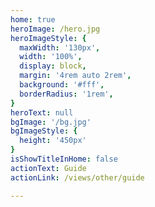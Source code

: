 ```yaml
---
home: true
heroImage: /hero.jpg
heroImageStyle: {
  maxWidth: '130px',
  width: '100%',
  display: block,
  margin: '4rem auto 2rem',
  background: '#fff',
  borderRadius: '1rem',
}
heroText: null
bgImage: '/bg.jpg'
bgImageStyle: {
  height: '450px'
}
isShowTitleInHome: false
actionText: Guide
actionLink: /views/other/guide

---
```


